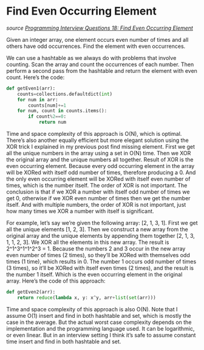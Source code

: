 # Find Even Occurring Element

_source [Programming Interview Questions 18: Find Even Occurring Element](http://www.ardendertat.com/2011/11/29/programming-interview-questions-18-find-even-occurring-element/)_

Given an integer array, one element occurs even number of times and all others have odd occurrences. Find the element with even occurrences.

We can use a hashtable as we always do with problems that involve counting. Scan the array and count the occurrences of each number. Then perform a second pass from the hashtable and return the element with even count. Here’s the code:

```python
def getEven1(arr):
    counts=collections.defaultdict(int)
    for num in arr:
        counts[num]+=1
    for num, count in counts.items():
        if count%2==0:
            return num
```

Time and space complexity of this approach is O(N), which is optimal. There’s also another equally efficient but more elegant solution using the XOR trick I explained in my previous post find missing element. First we get all the unique numbers in the array using a set in O(N) time. Then we XOR the original array and the unique numbers all together. Result of XOR is the even occurring element. Because every odd occurring element in the array will be XORed with itself odd number of times, therefore producing a 0. And the only even occurring element will be XORed with itself even number of times, which is the number itself. The order of XOR is not important. The conclusion is that if we XOR a number with itself odd number of times we get 0, otherwise if we XOR even number of times then we get the number itself. And with multiple numbers, the order of XOR is not important, just how many times we XOR a number with itself is significant.

For example, let’s say we’re given the following array: [2, 1, 3, 1]. First we get all the unique elements [1, 2, 3]. Then we construct a new array from the original array and the unique elements by appending them together [2, 1, 3, 1, 1, 2, 3]. We XOR all the elements in this new array. The result is 2^1^3^1^1^2^3 = 1. Because the numbers 2 and 3 occur in the new array even number of times (2 times), so they’ll be XORed with themselves odd times (1 time), which results in 0. The number 1 occurs odd number of times (3 times), so it’ll be XORed with itself even times (2 times), and the result is the number 1 itself. Which is the even occurring element in the original array. Here’s the code of this approach:

```python
def getEven2(arr):
    return reduce(lambda x, y: x^y, arr+list(set(arr)))
```

Time and space complexity of this approach is also O(N). Note that I assume O(1) insert and find in both hashtable and set, which is mostly the case in the average. But the actual worst case complexity depends on the implementation and the programming language used. It can be logarithmic, or even linear. But in an interview setting I think it’s safe to assume constant time insert and find in both hashtable and set.
